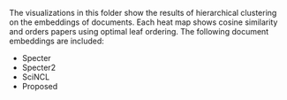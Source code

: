 The visualizations in this folder show the results of hierarchical clustering on the embeddings of documents. Each heat map shows cosine similarity and orders papers using optimal leaf ordering. The following document embeddings are included:

- Specter
- Specter2
- SciNCL
- Proposed
